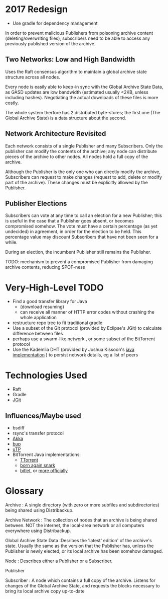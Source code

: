 2017 Redesign
============


* Use gradle for dependency management

In order to prevent malicious Publishers from poisoning archive  content (deleting/overwriting files),
subscribers  need to be able to access any previously published version of the archive.


Two Networks: Low and High Bandwidth
----------

Uses the Raft consensus algorithm to maintain a global archive state structure across all nodes.

Every node is easily able to keep-in sync with the Global Archive State Data, 
as GASD updates are low bandwidth (estimated usually <2KB, unless including hashes).
Negotiating the actual downloads of these files is more costly.

The whole system therfore has 2 distributed byte-stores;
the first one (The Global Archive State) is a data structure about the second.

Network Architecture Revisited
------

Each network consists of a single Publisher and many Subscribers.
Only the publisher can modify the contents of the archive;
any node can distribute pieces of the archive to other nodes. All nodes hold a full copy of the
archive.

Although the Publisher is the only one who can directly modify the archive,
Subscribers can request to make changes (request to add, delete or modify part of the archive).
These changes must be explicitly allowed by the Publisher.


Publisher Elections
--------

Subscribers can vote at any time to call an election for a new Publisher; 
this is useful in the case that a Publisher goes absent, or becomes compromised somehow.
The vote must have a certain percentage (as yet undecided) in agreement, in order for the election to be held.
This percentage value may discount Subscribers that have not been seen for a while.

During an election, the incumbent Publisher still remains the Publisher.

TODO: mechanism to prevent a compromised Publisher from damaging archive contents, reducing SPOF-ness



Very-High-Level TODO
===

* Find a good transfer library for Java
    - (download resuming)
    - can receive all manner of HTTP error codes without crashing the whole application
* restructure repo tree to fit traditional gradle
* Use a subset of the Git protocol (provided by Eclipse's JGit) to calculate difference between files
* perhaps use a swarm-like network , or some subset of the BitTorrent protocol
* Use the Kademlia DHT (provided by Joshua Kissoon's [java implementation](https://github.com/JoshuaKissoon/Kademlia) ) to persist network details, eg a list of peers


Technologies Used
================

* Raft
* Gradle
* [JGit](http://www.eclipse.org/jgit/)

Influences/Maybe used
-----
* bsdiff
* rsync's transfer protocol
* [Akka](https://en.wikipedia.org/wiki/Akka_%28toolkit%29)
* [bup](https://github.com/bup/bup)
* [uTP](https://github.com/bittorrent/libutp)
* BitTorrent Java implementations:
    - [TTorrent](https://github.com/mpetazzoni/ttorrent)
    - [born again snark](https://github.com/akerigan/born-again-snark)
    - [bitlet](https://github.com/Toilal/bitlet), or [more officially](https://github.com/bitletorg/bitlet)


Glossary
=======

Archive
: A single directory (with zero or more subfiles and subdirectories) being shared using Distribackup.

Archive Network
: The collection of nodes that an archive is being shared between. 
NOT the internet, the local-area network or all computers everywhere using Distribackup.

Global Archive State Data
:Desribes the 'latest' edition' of the archive's state. 
Usually the same as the version that the Publisher has, unless the Publisher is newly elected, 
or its local archive has been somehow damaged.

Node
: Describes either a Publisher or a Subscriber.

Publisher

Subscriber
: A node which contains a full copy of the archive. 
Listens for changes of the Global Archive State, 
and requests the blocks necessary to bring its local archive copy up-to-date

